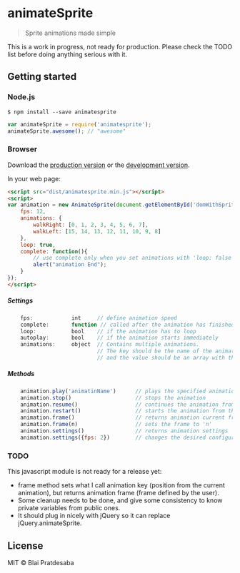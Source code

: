 # animateSprite

> Sprite animations made simple

This is a work in progress, not ready for production. Please check the TODO list before doing anything serious with it.

## Getting started

### Node.js

```
$ npm install --save animatesprite
```

```js
var animateSprite = require('animatesprite');
animateSprite.awesome(); // "awesome"
```

### Browser

Download the [production version][min] or the [development version][max].

[min]: https://raw.github.com/blaiprat/animatesprite/master/dist/animatesprite.min.js
[max]: https://raw.github.com/blaiprat/animatesprite/master/dist/animatesprite.js

In your web page:

```html
<script src="dist/animatesprite.min.js"></script>
<script>
var animation = new AnimateSprite(document.getElementById('domWithSprite'), {
    fps: 12,
    animations: {
        walkRight: [0, 1, 2, 3, 4, 5, 6, 7],
        walkLeft: [15, 14, 13, 12, 11, 10, 9, 8]
    },
    loop: true,
    complete: function(){
        // use complete only when you set animations with 'loop: false'
        alert("animation End");
    }
});
</script>
```

##### Settings
```javascript
    fps:            int     // define animation speed
    complete:       function // called after the animation has finished (not called if loop is set to true)
    loop:           bool    // if the animation has to loop
    autoplay:       bool    // if the animation starts immediately
    animations:     object  // Contains multiple animations.
                            // The key should be the name of the animation,
                            // and the value should be an array with the frames.
```

##### Methods
```javascript
    animation.play('animatinName')      // plays the specified animation
    animation.stop()                    // stops the animation
    animation.resume()                  // continues the animation from the point where it was stopped
    animation.restart()                 // starts the animation from the beginning
    animation.frame()                   // returns animation current frame
    animation.frame(n)                  // sets the frame to 'n'
    animation.settings()                // returns animation settings
    animation.settings({fps: 2})        // changes the desired configuration key
```


### TODO
This javascript module is not ready for a release yet:

- frame method sets what I call animation key (position from the current animation), but returns animation frame (frame defined by the user).
- Some cleanup needs to be done, and give some consistency to know private variables from public ones.
- It should plug in nicely with jQuery so it can replace jQuery.animateSprite.

## License

MIT © Blai Pratdesaba

